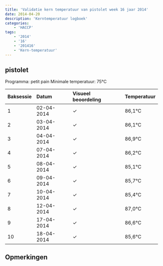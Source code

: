 ```yaml
---
title: 'Validatie kern temperatuur van pistolet week 16 jaar 2014'
date: 2014-04-20
description: 'Kerntemperatuur logboek'
categories:
    - 'HACCP'
tags:
    - '2014'
    - '16'
    - '201416'
    - 'Kern-temperatuur'
---
```


## pistolet

Programma: petit pain
Minimale temperatuur: 75°C

| Baksessie | Datum | Visueel beoordeling | Temperatuur |
|:---|:---|:---|:---|
| 1 | 02-04-2014 | &check; | 86,1°C |
| 2 | 03-04-2014 | &check; | 86,1°C |
| 3 | 04-04-2014 | &check; | 86,9°C |
| 4 | 07-04-2014 | &check; | 86,2°C |
| 5 | 08-04-2014 | &check; | 85,1°C |
| 6 | 09-04-2014 | &check; | 85,7°C |
| 7 | 10-04-2014 | &check; | 85,4°C |
| 8 | 12-04-2014 | &check; | 87,0°C |
| 9 | 17-04-2014 | &check; | 86,6°C |
| 10 | 18-04-2014 | &check; | 85,6°C |

## Opmerkingen


